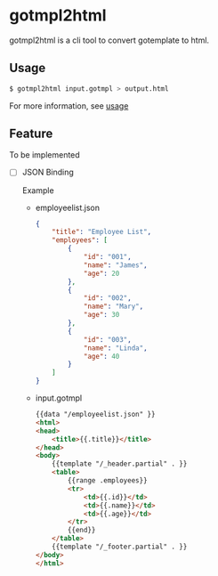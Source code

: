 # gotmpl2html
gotmpl2html is a cli tool to convert gotemplate to html.

## Usage
```sh
$ gotmpl2html input.gotmpl > output.html
```
For more information, see [usage](usage.go)

## Feature
To be implemented
- [ ] JSON Binding

  Example

  - employeelist.json
    ```json
    {
        "title": "Employee List",
        "employees": [
            {
                "id": "001",
                "name": "James",
                "age": 20
            },
            {
                "id": "002",
                "name": "Mary",
                "age": 30
            },
            {
                "id": "003",
                "name": "Linda",
                "age": 40
            }
        ]
    }
    ```
  - input.gotmpl
    ```html
    {{data "/employeelist.json" }}
    <html>
    <head>
        <title>{{.title}}</title>
    </head>
    <body>
        {{template "/_header.partial" . }}
        <table>
            {{range .employees}}
            <tr>
                <td>{{.id}}</td>
                <td>{{.name}}</td>
                <td>{{.age}}</td>
            </tr>
            {{end}}
        </table>
        {{template "/_footer.partial" . }}
    </body>
    </html>
    ```
